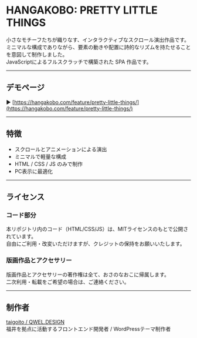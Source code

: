# HANGAKOBO: PRETTY LITTLE THINGS

小さなモチーフたちが織りなす、インタラクティブなスクロール演出作品です。  
ミニマルな構成でありながら、要素の動きや配置に詩的なリズムを持たせることを意図して制作しました。  
JavaScriptによるフルスクラッチで構築された SPA 作品です。

---

## デモページ

▶︎ [https://hangakobo.com/feature/pretty-little-things/](https://hangakobo.com/feature/pretty-little-things/)

---

## 特徴

- スクロールとアニメーションによる演出
- ミニマルで軽量な構成
- HTML / CSS / JS のみで制作
- PC表示に最適化

---

## ライセンス

### コード部分

本リポジトリ内のコード（HTML/CSS/JS）は、MITライセンスのもとで公開されています。  
自由にご利用・改変いただけますが、クレジットの保持をお願いいたします。

### 版画作品とアクセサリー
  
版画作品とアクセサリーの著作権は全て、おさのなおこに帰属します。  
二次利用・転載をご希望の場合は、ご連絡ください。

---

## 制作者

[taigoito / QWEL.DESIGN](https://qwel.design)  
福井を拠点に活動するフロントエンド開発者 / WordPressテーマ制作者
